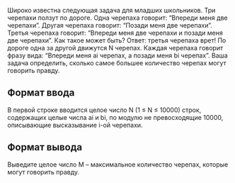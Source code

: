 Широко известна следующая задача для младших школьников. Три черепахи ползут по дороге. Одна черепаха говорит: “Впереди меня две черепахи”. Другая черепаха говорит: “Позади меня две черепахи”. Третья черепаха говорит: “Впереди меня две черепахи и позади меня две черепахи”. Как такое может быть? Ответ: третья черепаха врет! По дороге одна за другой движутся N черепах. Каждая черепаха говорит фразу вида: “Впереди меня ai черепах, а позади меня bi черепах”. Ваша задача определить, сколько самое большее количество черепах могут говорить правду.

## Формат ввода

В первой строке вводится целое число N (1 ≤ N ≤ 10000) строк, содержащих целые числа ai и bi, по модулю не превосходящие 10000, описывающие высказывание i-ой черепахи.

## Формат вывода

Выведите целое число M – максимальное количество черепах, которые могут говорить правду.
